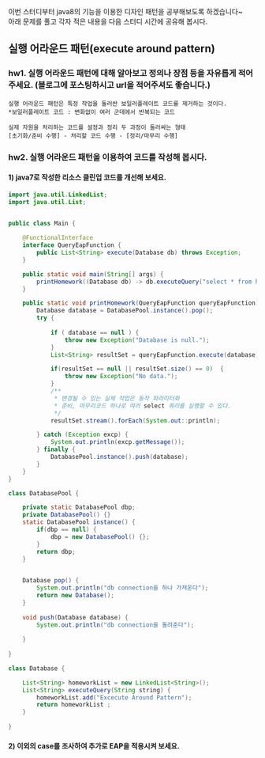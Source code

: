 이번 스터디부터 java8의 기능을 이용한 디자인 패턴을 공부해보도록 하겠습니다~ <br>
아래 문제를 풀고 각자 적은 내용을 다음 스터디 시간에 공유해 봅시다.

## 실행 어라운드 패턴(execute around pattern)
### hw1. 실행 어라운드 패턴에 대해 알아보고 정의나 장점 등을 자유롭게 적어주세요. (블로그에 포스팅하시고 url을 적어주셔도 좋습니다.)
```
실행 어라운드 패턴은 특정 작업을 둘러싼 보일러플레이트 코드를 제거하는 것이다.
*보일러플레이트 코드 : 변화없이 여러 군데에서 반복되는 코드

실제 자원을 처리하는 코드를 설정과 정리 두 과정이 둘러싸는 형태
[초기화/준비 수행] - 처리할 코드 수행 - [정리/마무리 수행]
```


### hw2. 실행 어라운드 패턴을 이용하여 코드를 작성해 봅시다.

#### 1) java7로 작성한 리소스 클린업 코드를 개선해 보세요.
```java
import java.util.LinkedList;
import java.util.List;


public class Main {
    
    @FunctionalInterface
    interface QueryEapFunction {
        public List<String> execute(Database db) throws Exception;
    }

    public static void main(String[] args) {
        printHomework((Database db) -> db.executeQuery("select * from homework"));
    }

    public static void printHomework(QueryEapFunction queryEapFunction) {
        Database database = DatabasePool.instance().pop();
        try {
            
            if ( database == null ) {
                throw new Exception("Database is null.");
            }
            List<String> resultSet = queryEapFunction.execute(database);

            if(resultSet == null || resultSet.size() == 0)  {
                throw new Exception("No data.");
            }
            /** 
             * 변경될 수 있는 실제 작업은 동작 파라미터화
             * 준비, 마무리코드 하나로 여러 select 쿼리를 실행할 수 있다.
             */
            resultSet.stream().forEach(System.out::println);

        } catch (Exception excp) {
            System.out.println(excp.getMessage());
        } finally {
            DatabasePool.instance().push(database);
        }
    }
}

class DatabasePool {

    private static DatabasePool dbp;
    private DatabasePool() {}
    static DatabasePool instance() {
        if(dbp == null) {
            dbp = new DatabasePool() {};
        }
        return dbp;
    }

    
    Database pop() {
        System.out.println("db connection을 하나 가져온다");
        return new Database();
    }
    
    void push(Database database) {
        System.out.println("db connection을 돌려준다");
        
    }
    
}

class Database {

    List<String> homeworkList = new LinkedList<String>();
    List<String> executeQuery(String string) {
        homeworkList.add("Excecute Around Pattern");
        return homeworkList ; 
    }
    
}
```

#### 2) 이외의 case를 조사하여 추가로 EAP을 적용시켜 보세요.





